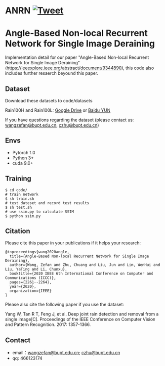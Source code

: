 # ANRN [![Tweet](https://img.shields.io/twitter/url/http/shields.io.svg?style=social)](https://twitter.com/intent/tweet?text=Angle-Based%20Non-local%20Recurren%20Network%20for%20Single%20Image%20Deraining%20&url=https://github.com/bupt-ai-cz/ANRN)

# Angle-Based Non-local Recurrent Network for Single Image Deraining

Implementation detail for our paper "Angle-Based Non-local Recurrent Network for Single Image Deraining"
(https://ieeexplore.ieee.org/abstract/document/9344890), this code also includes further resaerch beyound this paper.

## Dataset

Download these datasets to code/datasets

Rain100H and Rain100L: 
[Google Drive](https://drive.google.com/drive/folders/1sF_2hNvz-6yoNJCxq8aa5oN3yz0VvsjQ?usp=sharing) or [Baidu YUN](https://pan.baidu.com/s/1J0q6Mrno9aMCsaWZUtmbkg#list/path=%2F)

If you have questions regarding the dataset (please contact us: wangzefan@bupt.edu.cn, czhu@bupt.edu.cn)

## Envs
- Pytorch 1.0
- Python 3+
- cuda 9.0+

## Training
```
$ cd code/
# train network
$ sh train.sh
# test dateset and record test results
$ sh test.sh
# use ssim.py to calculate SSIM 
$ python ssim.py

```

## Citation

Please cite this paper in your publications if it helps your research:

```
@inproceedings{wang2020angle,
  title={Angle-Based Non-local Recurrent Network for Single Image Deraining},
  author={Wang, Zefan and Zhu, Chuang and Liu, Jun and Lin, WenHui and Liu, YaTing and Li, Chunxu},
  booktitle={2020 IEEE 6th International Conference on Computer and Communications (ICCC)},
  pages={2261--2264},
  year={2020},
  organization={IEEE}
}
```

Please also cite the following paper if you use the dataset:

Yang W, Tan R T, Feng J, et al. Deep joint rain detection and removal from a single image[C]. Proceedings of the IEEE Conference on Computer Vision and Pattern Recognition. 2017: 1357-1366.


## Contact

* email：wangzefan@bupt.edu.cn; czhu@bupt.edu.cn
* qq: 466123174
